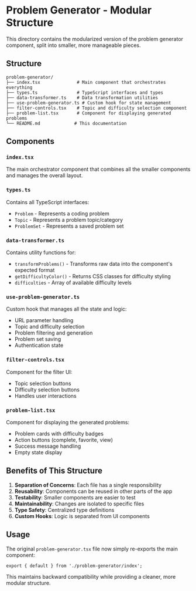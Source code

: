 # Problem Generator - Modular Structure

This directory contains the modularized version of the problem generator component, split into smaller, more manageable pieces.

## Structure

```
problem-generator/
├── index.tsx              # Main component that orchestrates everything
├── types.ts               # TypeScript interfaces and types
├── data-transformer.ts    # Data transformation utilities
├── use-problem-generator.ts # Custom hook for state management
├── filter-controls.tsx    # Topic and difficulty selection component
├── problem-list.tsx       # Component for displaying generated problems
└── README.md             # This documentation
```

## Components

### `index.tsx`
The main orchestrator component that combines all the smaller components and manages the overall layout.

### `types.ts`
Contains all TypeScript interfaces:
- `Problem` - Represents a coding problem
- `Topic` - Represents a problem topic/category
- `ProblemSet` - Represents a saved problem set

### `data-transformer.ts`
Contains utility functions for:
- `transformProblems()` - Transforms raw data into the component's expected format
- `getDifficultyColor()` - Returns CSS classes for difficulty styling
- `difficulties` - Array of available difficulty levels

### `use-problem-generator.ts`
Custom hook that manages all the state and logic:
- URL parameter handling
- Topic and difficulty selection
- Problem filtering and generation
- Problem set saving
- Authentication state

### `filter-controls.tsx`
Component for the filter UI:
- Topic selection buttons
- Difficulty selection buttons
- Handles user interactions

### `problem-list.tsx`
Component for displaying the generated problems:
- Problem cards with difficulty badges
- Action buttons (complete, favorite, view)
- Success message handling
- Empty state display

## Benefits of This Structure

1. **Separation of Concerns**: Each file has a single responsibility
2. **Reusability**: Components can be reused in other parts of the app
3. **Testability**: Smaller components are easier to test
4. **Maintainability**: Changes are isolated to specific files
5. **Type Safety**: Centralized type definitions
6. **Custom Hooks**: Logic is separated from UI components

## Usage

The original `problem-generator.tsx` file now simply re-exports the main component:

```tsx
export { default } from './problem-generator/index';
```

This maintains backward compatibility while providing a cleaner, more modular structure. 